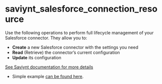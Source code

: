 # saviynt_salesforce_connection_resource

Use the following operations to perform full lifecycle management of your Salesforce connector. They allow you to:

- **Create** a new Salesforce connector with the settings you need  
- **Read** (Retrieve) the connector’s current configuration  
- **Update** its configuration

[See Saviynt documentation for more details](https://docs.saviyntcloud.com/bundle/EIC-Admin-25/page/Content/Chapter02-Identity-Repository/Viewing-or-Updating-Connections.htm)

- Simple example [can be found here](./resource.tf).
